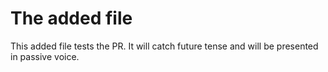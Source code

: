 # The added file

This added file tests the  PR. It will catch future tense and will be presented in passive voice.
